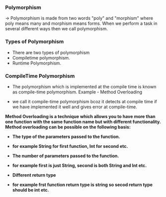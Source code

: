<h3> Polymorphism </h3>

-> Polymorphism is made from two words "poly" and "morphism" where poly means many and morphism means forms. When we perform a task in several different ways then we call polymorphism.

<h3> Types of Polymorphism </h3>

- There are two types of polymorphism
 - Compiletime polymorphism.
 - Runtime Polymorphism.

<h3> CompileTime Polymorphism </h3>

- The polymorphism which is implemented at the compile time is known as compile-time polymorphism. Example - Method Overloading 

- we call it compile-time polymorphism bcoz it detects at compile time if we have implemented it well and gives error at compile-time.

 <b> Method Overloading <b> is a technique which allows you to have more than one function with the same function name but with different functionality. Method overloading can be possible on the following basis: 

- The type of the parameters passed to the function. 
 - for example String for first function, Int for second etc. 

- The number of parameters passed to the function.
 - for example first is just String, second is both String and Int etc.

- Different return type
 - for example frst function return type is string so secod return type should be int etc.
